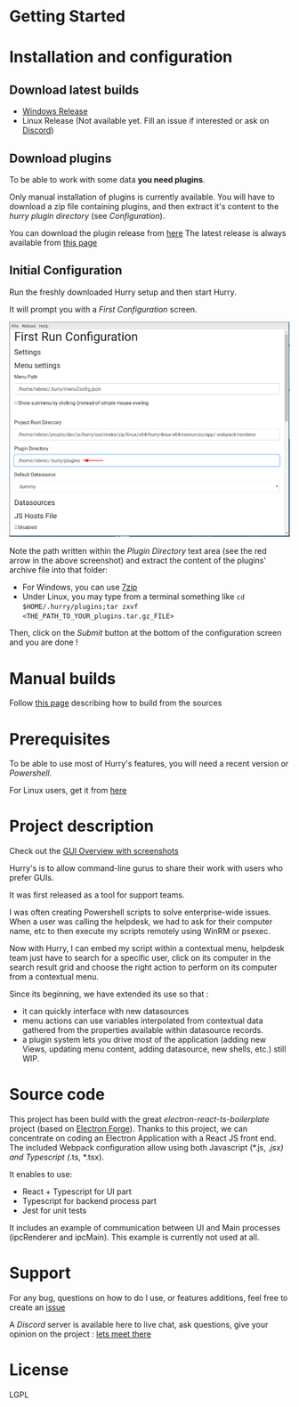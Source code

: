 # Getting Started

# Installation and configuration

## Download latest builds

- [Windows Release](https://github.com/rebrec/hurry/releases)
- Linux Release (Not available yet. Fill an issue if interested or ask on [Discord](https://discord.com/invite/7cEWVvC))

## Download plugins

To be able to work with some data **you need plugins**.

Only manual installation of plugins is currently available. You will have to download
a zip file containing plugins, and then extract it's content to the *hurry plugin directory* (see *Configuration*).

You can download the plugin release from [here](https://github.com/rebrec/hurry-plugins/releases/download/1.0.1/plugins.tar.gz)
The latest release is always available from [this page](https://github.com/rebrec/hurry-plugins/releases/latest/)

## Initial Configuration

Run the freshly downloaded Hurry setup and then start Hurry.

It will prompt you with a *First Configuration* screen.

![First_Configuration_Screen](https://raw.githubusercontent.com/rebrec/hurry/master/docs/hurry_initial_setup_plugin_dir.png)

Note the path written within the *Plugin Directory* text area (see the red arrow in the above screenshot) and extract the content of the plugins' archive file into that folder:

- For Windows, you can use [7zip](https://www.7-zip.org/download.html)
- Under Linux, you may type from a terminal something like `cd $HOME/.hurry/plugins;tar zxvf <THE_PATH_TO_YOUR_plugins.tar.gz_FILE>`

Then, click on the *Submit* button at the bottom of the configuration screen and you are done !

# Manual builds

Follow [this page](https://github.com/rebrec/hurry/blob/master/docs/How_to_build.md) describing how to build from the sources

# Prerequisites

To be able to use most of Hurry's features, you will need a recent version or *Powershell*.

For Linux users, get it from [here](https://docs.microsoft.com/en-us/powershell/scripting/install/installing-powershell-core-on-linux?view=powershell-7)


# Project description

Check out the [GUI Overview with screenshots](https://github.com/rebrec/hurry/blob/master/docs/GUI_Overview.md)

Hurry's is to allow command-line gurus to share their work with users who prefer GUIs.

It was first released as a tool for support teams.

I was often creating Powershell scripts to solve enterprise-wide issues. When a user was calling the helpdesk, we had to ask for their computer name, etc to then execute my scripts remotely using WinRM or psexec.

Now with Hurry, I can embed my script within a contextual menu, helpdesk team just have to search for a specific user, click on its computer in the search result grid and choose the right action to perform on its computer from a contextual menu.

Since its beginning, we have extended its use so that :

- it can quickly interface with new datasources
- menu actions can use variables interpolated from contextual data gathered from the properties available within datasource records.
- a plugin system lets you drive most of the application (adding new Views, updating menu content, adding datasource, new shells, etc.) still WIP.

# Source code

This project has been build with the great *electron-react-ts-boilerplate* project (based on [Electron Forge](https://www.electronforge.io/)). Thanks to this project, we can concentrate on coding an Electron Application with a React JS front end. The included Webpack configuration allow using both Javascript (*.js, *.jsx) and Typescript (*.ts, *.tsx).

It enables to use:
- React + Typescript for UI part
- Typescript for backend process part
- Jest for unit tests

It includes an example of communication between UI and Main processes (ipcRenderer and ipcMain). This example is currently not used at all.

# Support

For any bug, questions on how to do I use, or features additions, feel free to create an [issue](https://github.com/rebrec/hurry/issues/new/choose)

A *Discord* server is available here to live chat, ask questions, give your opinion on the project : [lets meet there](https://discord.com/invite/7cEWVvC)

# License

LGPL


